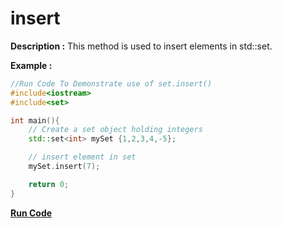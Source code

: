 # insert

**Description :**
This method is used to insert elements in std::set.

**Example :**

```cpp
//Run Code To Demonstrate use of set.insert()
#include<iostream>
#include<set>

int main(){
    // Create a set object holding integers
    std::set<int> mySet {1,2,3,4,-5};

    // insert element in set
    mySet.insert(7);

    return 0;
}

```

**[Run Code](https://ideone.com/gG9ZgB)**
